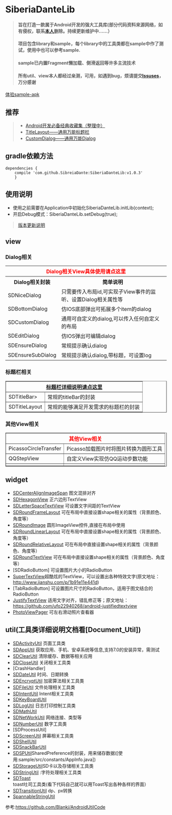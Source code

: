 # SiberiaDanteLib
>#### 旨在打造一款属于Android开发的强大工具库(部分代码资料来源网络，如有侵权，联系[本人](https://github.com/SiberiaDante/SiberiaDanteLib/blob/d30aec89d5a4972db5ee018a0f9127641b18f8a0/doc/ABOUTME.md)删除。持续更新维护中……）
>#### 项目包含library和sample，每个library中的工具类都在sample中作了测试，使用中也可以参考sample.
>#### sample已内置Fragment懒加载、侧滑返回等许多主流技术
>#### 所有util、view本人都经过亲测，可用，如遇到bug，烦请提交[Issuses](https://github.com/SiberiaDante/SiberiaDanteLib/issues)，万分感谢

[体验sample-apk](https://github.com/SiberiaDante/SiberiaDanteLib/tree/d30aec89d5a4972db5ee018a0f9127641b18f8a0/sample/sample-debug.apk)
## 推荐
>* [Android开发必备经典收藏集（整理中）]
>* [TitleLayout——通用万能标题栏]
>* [CustomDialog——通用万能Dialog]

## gradle依赖方法
```
dependencies {
    compile 'com.github.SibreiaDante:SiberiaDanteLib:v1.0.3'
	}
```
## 使用说明

 * 使用之前需要在Application中初始化SiberiaDanteLib.initLib(context);
 * 开启Debug模式：SiberiaDanteLib.setDebug(true);

> [版本更新说明](https://github.com/SiberiaDante/SiberiaDanteLib/blob/d30aec89d5a4972db5ee018a0f9127641b18f8a0/doc/VERSION_UPDATE.md)

## view
### Dialog相关

<table>
    <tr>
        <th colspan="2" style="color:red">Dialog相关View具体使用请点这里</th>
    </tr>
    <tr>
        <th>Dialog相关封装</th>
        <th>简单说明</th>
    </tr>
    <tr>
        <td>SDNiceDialog</a></td>
        <td>只需要传入布局id,可实现子View事件的监听、设置Dialog相关属性等</td>
    </tr>
    <tr>
        <td>SDBottomDialog</td>
        <td>仿IOS底部弹出可拓展多个item的dialog</td>
    </tr>
    <tr>
        <td>SDCustomDialog</td>
        <td>通用可自定义的dialog,可以传入任何自定义的布局</td>
    </tr>
    <tr>
        <td>SDEditDialog</td>
        <td>仿IOS弹出可编辑dialog</td>
    </tr>
    <tr>
        <td>SDEnsureDialog</td>
        <td>常规提示确认dialog</td>
    </tr>
    <tr>
        <td>SDEnsureSubDialog</td>
        <td>常规提示确认dialog,带标题，可设置log</td>
    </tr>
</table>

### 标题栏相关
<table border="1">
    <tr>
        <th colspan="2" style="color:red" ><a href="https://github.com/SiberiaDante/SiberiaDanteLib/wiki/About-Title">标题栏详细说明请点这里</a></th>
    </tr>
    <tr>
        <td>SDTitleBar></td>
        <td>常规的titleBar的封装</td>
    </tr>
    <tr>
        <td>SDTitleLayout</td>
        <td>常规的能够满足开发需求的标题栏的封装</td>
    </tr>
</table>

### 其他View相关
<table border="1">
    <tr>
        <th colspan="2" style="color:red">其他View相关</th>
    </tr>
    <tr>
        <td>PicassoCircleTransfer</td>
        <td>Picasso加载图片时将图片转换为圆形工具</td>
    </tr>
    <tr>
        <td>QQStepView</td>
        <td> 自定义View实现仿QQ运动步数功能</td>
    </tr>
    <tr>
        <td></td>
        <td></td>
    </tr>
</table>

## widget
* [SDCenterAlignImageSpan]     图文混排对齐
* [SDHexagonView]             正六边形TextView
* [SDLetterSpaceTextView] 可设置文字间距的TextView
* [SDRoundFrameLayout] 可在布局中直接设置shape相关的属性（背景颜色、角度等）
* [SDRoundImage] 圆形ImageView控件,直接在布局中使用
* [SDRoundLinearLayout] 可在布局中直接设置shape相关的属性（背景颜色、角度等）
* [SDRoundRelativeLayout] 可在布局中直接设置shape相关的属性（背景颜色、角度等）
* [SDRoundTextView] 可在布局中直接设置shape相关的属性（背景颜色、角度等）
* [SDRadioButtom] 可设置图片大小的RadioButton
* [SuperTextView]超酷炫的TextView，可以设置出各种特效文字(原文地址：http://www.jianshu.com/p/1b91e11e441d)
* [TabRadioButton] 可设置图片尺寸的RadioButton，适用于图文结合的RadioButton
* [JustifyTextView] 适用文字对齐，错乱修正等；原文地址：https://github.com/ufo22940268/android-justifiedtextview
* [PhotoViewPager] 可左右滑动照片查看器

## util(工具类详细说明文档看[Document_Util])
* [SDActivityUtil]                  页面工具类
* [SDAppUtil]                       获取应用、手机、安卓系统等信息,支持7.0的安装异常，需测试
* [SDClearUtil]                     清除缓存、数据等相关应用
* [SDCloseUtil]                     关闭相关工具类
* [CrashHandler]
* [SDDateUtil]                      时间、日期转换
* [SDEncryptUtil]                     加密算法相关工具类
* [SDFileUtil]                      文件处理相关工具类
* [SDIntentUtil]                    Intent相关工具类
* [SDKeyBoardUtil]
* [SDLogUtil]                       日志打印控制工具类
* [SDMathUtil]
* [SDNetWorkUtil]                   网络连接、类型等
* [SDNumberUtil]                    数字工具类
* [SDProcessUtil]
* [SDScreenUtil]                    屏幕相关工具类
* [SDShellUtil]
* [SDSnackBarUtil]
* [SDSPUtil]SharedPreference的封装，用来储存数据([使用:sample/src/constants/AppInfo.java])
* [SDStorageUtil]SD卡以及存储相关工具类
* [SDStringUtil] :字符处理相关工具类
* [SDToast] toast吐司工具类(看下代码自己就可以用Toast写出各种各样的界面）
* [SDTransitionUtil] dp、px转换
* [SpannableStringUtil]

 参考:https://github.com/Blankj/AndroidUtilCode

<!--  View-->

[PicassoCircleTransfer]:https://github.com/SibreiaDante/SiberiaDanteLib/blob/master/siberiadante/src/main/java/com/siberiadante/lib/view/PicassoCircleTransfer.java
[QQStepView]:https://github.com/SibreiaDante/SiberiaDanteLib/blob/master/siberiadante/src/main/java/com/siberiadante/lib/view/QQStepView.java

<!--  widget-->
[JustifyTextView]:https://github.com/SibreiaDante/SiberiaDanteLib/blob/master/siberiadante/src/main/java/com/siberiadante/lib/widget/JustifyTextView.java
[PhotoViewPager]:https://github.com/SibreiaDante/SiberiaDanteLib/blob/master/siberiadante/src/main/java/com/siberiadante/lib/widget/PhotoViewPager.java
[SuperTextView]:https://github.com/SibreiaDante/SiberiaDanteLib/blob/master/siberiadante/src/main/java/com/siberiadante/lib/widget/SuperTextView.java

[SDCenterAlignImageSpan]:https://github.com/SibreiaDante/SiberiaDanteLib/blob/master/siberiadante/src/main/java/com/siberiadante/lib/widget/SDCenterAlignImageSpan.java
[SDHexagonView]:https://github.com/SibreiaDante/SiberiaDanteLib/blob/master/siberiadante/src/main/java/com/siberiadante/lib/widget/SDHexagonView.java
[SDLetterSpaceTextView]:https://github.com/SibreiaDante/SiberiaDanteLib/blob/master/siberiadante/src/main/java/com/siberiadante/lib/widget/SDLetterSpaceTextView.java
[SDRadioButton]:https://github.com/SibreiaDante/SiberiaDanteLib/blob/master/siberiadante/src/main/java/com/siberiadante/lib/widget/SDRadioButton.java
[SDRoundFrameLayout]:https://github.com/SibreiaDante/SiberiaDanteLib/blob/master/siberiadante/src/main/java/com/siberiadante/lib/widget/SDRoundFrameLayout.java
[SDRoundImage]:https://github.com/SibreiaDante/SiberiaDanteLib/blob/master/siberiadante/src/main/java/com/siberiadante/lib/widget/SDRoundImage.java
[SDRoundLinearLayout]:https://github.com/SibreiaDante/SiberiaDanteLib/blob/master/siberiadante/src/main/java/com/siberiadante/lib/widget/SDRoundLinearLayout.java
[SDRoundRelativeLayout]:https://github.com/SibreiaDante/SiberiaDanteLib/blob/master/siberiadante/src/main/java/com/siberiadante/lib/widget/SDRoundRelativeLayout.java
[SDRoundTextView]:https://github.com/SibreiaDante/SiberiaDanteLib/blob/master/siberiadante/src/main/java/com/siberiadante/lib/widget/SDRoundTextView.java

<!--  util-->
[SDActivityUtil]:https://github.com/SibreiaDante/SiberiaDanteLib/blob/master/siberiadante/src/main/java/com/siberiadante/lib/util/SDActivityUtil.java
[SDAppUtil]:https://github.com/SibreiaDante/SiberiaDanteLib/blob/master/siberiadante/src/main/java/com/siberiadante/lib/util/SDAppUtil.java
[SDClearUtil]:https://github.com/SibreiaDante/SiberiaDanteLib/blob/master/siberiadante/src/main/java/com/siberiadante/lib/util/SDClearUtil.java
[SDCloseUtil]:https://github.com/SibreiaDante/SiberiaDanteLib/blob/master/siberiadante/src/main/java/com/siberiadante/lib/util/SDCloseUtil.java
[SDCrashHandler]:https://github.com/SibreiaDante/SiberiaDanteLib/blob/master/siberiadante/src/main/java/com/siberiadante/lib/util/SDCrashHandler.java
[SDDateUtil]:https://github.com/SibreiaDante/SiberiaDanteLib/blob/master/siberiadante/src/main/java/com/siberiadante/lib/util/SDDateUtil.java
[SDEncryptUtil]:https://github.com/SibreiaDante/SiberiaDanteLib/blob/master/siberiadante/src/main/java/com/siberiadante/lib/util/SDEncryptUtil.java
[SDFileUtil]:https://github.com/SibreiaDante/SiberiaDanteLib/blob/master/siberiadante/src/main/java/com/siberiadante/lib/util/SDFileUtil.java
[SDIntentUtil]:https://github.com/SibreiaDante/SiberiaDanteLib/blob/master/siberiadante/src/main/java/com/siberiadante/lib/util/SDIntentUtil.java
[SDKeyBoardUtil]:https://github.com/SibreiaDante/SiberiaDanteLib/blob/master/siberiadante/src/main/java/com/siberiadante/lib/util/SDKeyBoardUtil.java
[SDLogUtil]:https://github.com/SibreiaDante/SiberiaDanteLib/blob/master/siberiadante/src/main/java/com/siberiadante/lib/util/SDLogUtil.java
[SDMathUtil]:https://github.com/SibreiaDante/SiberiaDanteLib/blob/master/siberiadante/src/main/java/com/siberiadante/lib/util/SDMathUtil.java
[SDNetWorkUtil]:https://github.com/SibreiaDante/SiberiaDanteLib/blob/master/siberiadante/src/main/java/com/siberiadante/lib/util/SDNetWorkUtil.java
[SDNumberUtil]:https://github.com/SibreiaDante/SiberiaDanteLib/blob/master/siberiadante/src/main/java/com/siberiadante/lib/lib/util/SDNumberUtil.java
[SDProgressUtil]:https://github.com/SibreiaDante/SiberiaDanteLib/blob/master/siberiadante/src/main/java/com/siberiadante/lib/lib/util/SDProgressUtil.java
[SDScreenUtil]:https://github.com/SibreiaDante/SiberiaDanteLib/blob/master/siberiadante/src/main/java/com/siberiadante/lib/util/SDScreenUtil.java
[SDShellUtil]:https://github.com/SibreiaDante/SiberiaDanteLib/blob/master/siberiadante/src/main/java/com/siberiadante/lib/util/SDShellUtil.java
[SDSnackBarUtil]:https://github.com/SibreiaDante/SiberiaDanteLib/blob/master/siberiadante/src/main/java/com/siberiadante/lib/util/SDSnackBarUtil.java
[SDSPUtil]:https://github.com/SibreiaDante/SiberiaDanteLib/blob/master/siberiadante/src/main/java/com/siberiadante/lib/util/SDSPUtil.java
[SDStorageUtil]:https://github.com/SibreiaDante/SiberiaDanteLib/blob/master/siberiadante/src/main/java/com/siberiadante/lib/util/SDStorageUtil.java
[SDStringUtil]:https://github.com/SibreiaDante/SiberiaDanteLib/blob/master/siberiadante/src/main/java/com/siberiadante/lib/util/SDStringUtil.java
[SDToast]:https://github.com/SibreiaDante/SiberiaDanteLib/blob/master/siberiadante/src/main/java/com/siberiadante/lib/util/SDToast.java
[SDTransitionUtil]:https://github.com/SibreiaDante/SiberiaDanteLib/blob/master/siberiadante/src/main/java/com/siberiadante/lib/util/SDTransitionUtil.java
[SpannableStringUtil]:https://github.com/SibreiaDante/SiberiaDanteLib/blob/master/siberiadante/src/main/java/com/siberiadante/lib/util/SpannableStringUtil.java



<!--  推荐-->
[Android开发必备经典收藏集（整理中）]:http://www.jianshu.com/p/a49081da249a
[TitleLayout——通用万能标题栏]:https://github.com/SiberiaDante/TitleLayout
[CustomDialog——通用万能Dialog]:https://github.com/SiberiaDante/CustomDialog